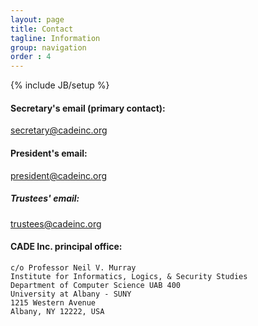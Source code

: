 ```yaml
---
layout: page
title: Contact
tagline: Information
group: navigation
order : 4
---
```

{% include JB/setup %}

#### Secretary's email (primary contact):

secretary@cadeinc.org

#### President's email:

president@cadeinc.org

##### Trustees' email:

trustees@cadeinc.org 

#### CADE Inc. principal office:

    c/o Professor Neil V. Murray
    Institute for Informatics, Logics, & Security Studies
    Department of Computer Science UAB 400
    University at Albany - SUNY
    1215 Western Avenue
    Albany, NY 12222, USA

